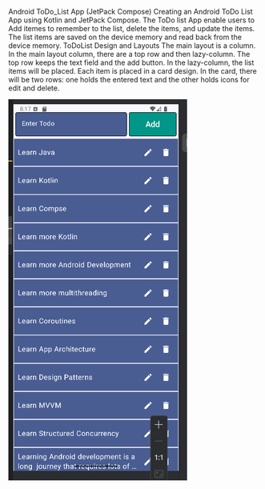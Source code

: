 Android ToDo_List App (JetPack Compose)
Creating an Android ToDo List App using Kotlin and JetPack Compose.
The ToDo list App enable users to Add itemes to remember to the list, delete the items, and update the items.
The list items are saved on the device memory and read back from the device memory.
ToDoList Design and Layouts
The main layout is a column.
In the main layout column, there are a top row and then lazy-column.
The top row keeps the text field and the add button.
In the lazy-column, the list items will be placed.
Each item is placed in a card design.
In the card, there will be two rows: one holds the entered text and the other holds icons for edit and delete.

![image alt](mg111.png)
